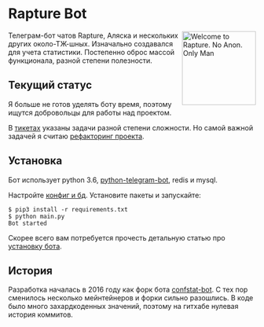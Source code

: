 # Rapture Bot

<img src="https://user-images.githubusercontent.com/142528/43461173-7def7a54-94db-11e8-93c7-b6b7ac485f3b.jpg" align=right width=150 alt="Welcome to Rapture. No Anon. Only Man" title="No Anon. Only Man"> 

Телеграм-бот чатов Rapture, Аляска и нескольких других около-ТЖ-шных. Изначально создавался для учета статистики. Постепенно оброс массой функционала, разной степени полезности.

## Текущий статус

Я больше не готов уделять боту время, поэтому ищутся добровольцы для работы над проектом.

В [тикетах](https://github.com/pongo/rapturebot/issues) указаны задачи разной степени сложности. Но самой важной задачей я считаю [рефакторинг проекта](https://github.com/pongo/rapturebot/issues/3).

## Установка

Бот использует python 3.6, [python-telegram-bot](https://github.com/python-telegram-bot/python-telegram-bot/), redis и mysql. 

Настройте [конфиг и бд](CONFIG.md). Установите пакеты и запускайте:

```console
$ pip3 install -r requirements.txt
$ python main.py
Bot started
```

Скорее всего вам потребуется прочесть детальную статью про [установку бота](https://github.com/pongo/rapturebot/wiki/%D0%A3%D1%81%D1%82%D0%B0%D0%BD%D0%BE%D0%B2%D0%BA%D0%B0-%D0%B1%D0%BE%D1%82%D0%B0-%D0%B2-%D0%B4%D0%B5%D1%82%D0%B0%D0%BB%D1%8F%D1%85).

## История

Разработка началась в 2016 году как форк бота [confstat-bot](https://github.com/CubexX/confstat-bot). С тех пор сменилось несколько мейнтейнеров и форки сильно разошлись. В коде было много захардкоденных значений, поэтому на гитхабе нулевая история коммитов.
